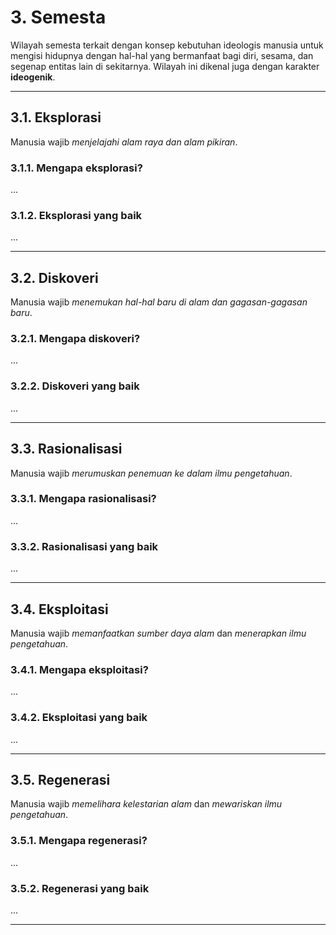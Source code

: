 # 3. Semesta

Wilayah semesta terkait dengan konsep kebutuhan ideologis manusia untuk mengisi hidupnya dengan hal-hal yang bermanfaat bagi diri, sesama, dan segenap entitas lain di sekitarnya. Wilayah ini dikenal juga dengan karakter **ideogenik**.
___

## 3.1. Eksplorasi

Manusia wajib *menjelajahi alam raya dan alam pikiran*.

### 3.1.1. Mengapa eksplorasi?

...

### 3.1.2. Eksplorasi yang baik

...
___

## 3.2. Diskoveri

Manusia wajib *menemukan hal-hal baru di alam dan gagasan-gagasan baru*.

### 3.2.1. Mengapa diskoveri?

...

### 3.2.2. Diskoveri yang baik

...
___

## 3.3. Rasionalisasi

Manusia wajib *merumuskan penemuan ke dalam ilmu pengetahuan*.

### 3.3.1. Mengapa rasionalisasi?

...

### 3.3.2. Rasionalisasi yang baik

...
___

## 3.4. Eksploitasi

Manusia wajib *memanfaatkan sumber daya alam* dan *menerapkan ilmu pengetahuan*.

### 3.4.1. Mengapa eksploitasi?

...

### 3.4.2. Eksploitasi yang baik

...
___

## 3.5. Regenerasi

Manusia wajib *memelihara kelestarian alam* dan *mewariskan ilmu pengetahuan*.

### 3.5.1. Mengapa regenerasi?

...

### 3.5.2. Regenerasi yang baik

...
___
